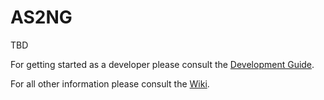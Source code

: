# AS2NG

TBD

For getting started as a developer please consult the [Development Guide](development.md).

For all other information please consult the [Wiki](https://github.com/freight-trust/as2ng/wiki).
